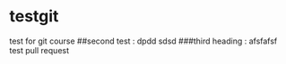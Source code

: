 # testgit
test for git course
##second test :
dpdd
sdsd
###third heading : 
afsfafsf
test pull request
